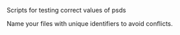 Scripts for testing correct values of psds

Name your files with unique identifiers to avoid conflicts.

